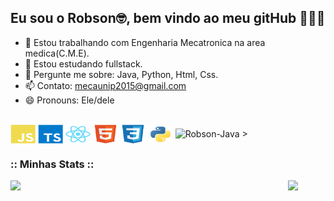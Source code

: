 ## Eu sou o Robson🤓, bem vindo ao meu gitHub 👋👋👋
- 🔭 Estou trabalhando com Engenharia Mecatronica na area medica(C.M.E).
- 🌱 Estou estudando fullstack.
- 💬 Pergunte me sobre: Java, Python, Html, Css.
- 📫 Contato: mecaunip2015@gmail.com
- 😄 Pronouns: Ele/dele

<div style="display: inline_block"><br>
  <img align="center" alt="Rafa-Js" height="30" width="40" src="https://raw.githubusercontent.com/devicons/devicon/master/icons/javascript/javascript-plain.svg">
  <img align="center" alt="Rafa-Ts" height="30" width="40" src="https://raw.githubusercontent.com/devicons/devicon/master/icons/typescript/typescript-plain.svg">
  <img align="center" alt="Rafa-React" height="30" width="40" src="https://raw.githubusercontent.com/devicons/devicon/master/icons/react/react-original.svg">
  <img align="center" alt="Rafa-HTML" height="30" width="40" src="https://raw.githubusercontent.com/devicons/devicon/master/icons/html5/html5-original.svg">
  <img align="center" alt="Rafa-CSS" height="30" width="40" src="https://raw.githubusercontent.com/devicons/devicon/master/icons/css3/css3-original.svg">
  <img align="center" alt="Rafa-Python" height="30" width="40" src="https://raw.githubusercontent.com/devicons/devicon/master/icons/python/python-original.svg">
  <img align="center" alt="Robson-Java" height="30" width="40" <img src="https://cdn.jsdelivr.net/gh/devicons/devicon@latest/icons/java/java-original.svg" />
>
</div>

### :: Minhas Stats ::
<p justify-content="space-between" align="center">
  <img align="left"src="https://github-readme-stats.vercel.app/api?username=EngNex&show_icons=true&theme=dark" width="400">
  <img src="https://github-readme-streak-stats.herokuapp.com?user=EngNex&theme=dark&hide_border=true" width="400">
 </p>




